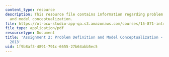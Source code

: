 ```yaml
---
content_type: resource
description: This resource file contains information regarding problem definition
  and model conceptualization.
file: https://ol-ocw-studio-app-qa.s3.amazonaws.com/courses/15-871-introduction-to-system-dynamics-fall-2013/1f9b8af34891791c665527b64abb5ec5_MIT15_871F13_ass2.pdf
file_type: application/pdf
resourcetype: Document
title: 'Assignment 2: Problem Definition and Model Conceptualization - 15.871 Fall
  2013'
uid: 1f9b8af3-4891-791c-6655-27b64abb5ec5
---
```

